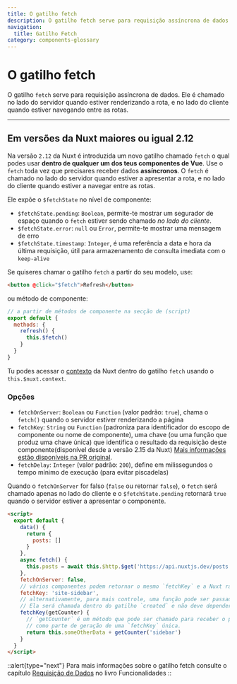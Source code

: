```yaml
---
title: O gatilho fetch
description: O gatilho fetch serve para requisição assíncrona de dados. Ele é chamado no lado do servidor quando estiver renderizando a rota, e no lado do cliente quando estiver navegando entre as rotas.
navigation:
  title: Gatilho Fetch
category: components-glossary
---
```

# O gatilho fetch

O gatilho `fetch` serve para requisição assíncrona de dados. Ele é chamado no lado do servidor quando estiver renderizando a rota, e no lado do cliente quando estiver navegando entre as rotas.

---

## Em versões da Nuxt maiores ou igual 2.12

Na versão `2.12` da Nuxt é introduzida um novo gatilho chamado `fetch` o qual podes usar **dentro de qualquer um dos teus componentes de Vue**. Use o `fetch` toda vez que precisares receber dados **assíncronos**. O `fetch` é chamado no lado do servidor quando estiver a apresentar a rota, e no lado do cliente quando estiver a navegar entre as rotas.

Ele expõe o `$fetchState` no nível de componente:

- `$fetchState.pending`: `Boolean`, permite-te mostrar um segurador de espaço quando o `fetch` estiver sendo chamado _no lado do cliente_.
- `$fetchState.error`: `null` ou `Error`, permite-te mostrar uma mensagem de erro
- `$fetchState.timestamp`: `Integer`, é uma referência a data e hora da última requisição, útil para armazenamento de consulta imediata com o `keep-alive`

Se quiseres chamar o gatilho `fetch` a partir do seu modelo, use:

```html
<button @click="$fetch">Refresh</button>
```

ou método de componente:

```javascript
// a partir de métodos de componente na secção de (script)
export default {
  methods: {
    refresh() {
      this.$fetch()
    }
  }
}
```

Tu podes acessar o [contexto](/docs/internals-glossary/context) da Nuxt dentro do gatilho `fetch` usando o `this.$nuxt.context`.

### Opções

- `fetchOnServer`: `Boolean` ou `Function` (valor padrão: `true`), chama o `fetch()` quando o servidor estiver renderizando a página
- `fetchKey`: `String` ou `Function` (padroniza para identificador do escopo de componente ou nome de componente), uma chave (ou uma função que produz uma chave única) que identifica o resultado da requisição deste componente(disponível desde a versão 2.15 da Nuxt) [Mais informações estão disponíveis na PR original](https://github.com/nuxt/nuxt/pull/8466).
- `fetchDelay`: `Integer` (valor padrão: `200`), define em milissegundos o tempo mínimo de execução (para evitar piscadelas)

Quando o `fetchOnServer` for falso (`false` ou retornar `false`), o `fetch` será chamado apenas no lado do cliente e o `$fetchState.pending` retornará `true` quando o servidor estiver a apresentar o componente.

```html
<script>
  export default {
    data() {
      return {
        posts: []
      }
    },
    async fetch() {
      this.posts = await this.$http.$get('https://api.nuxtjs.dev/posts')
    },
    fetchOnServer: false,
    // vários componentes podem retornar o mesmo `fetchKey` e a Nuxt rastreará ambos eles separadamente
    fetchKey: 'site-sidebar',
    // alternativamente, para mais controle, uma função pode ser passada com o acesso à instância do componente
    // Ela será chamada dentro do gatilho `created` e não deve depender de um dado requisitado
    fetchKey(getCounter) {
      // `getCounter` é um método que pode ser chamado para receber o próximo número dentro de uma sequência
      // como parte de geração de uma `fetchKey` única.
      return this.someOtherData + getCounter('sidebar')
    }
  }
</script>
```

::alert{type="next"}
Para mais informações sobre o gatilho fetch consulte o capítulo [Requisição de Dados](/docs/features/data-fetching) no livro Funcionalidades
::
